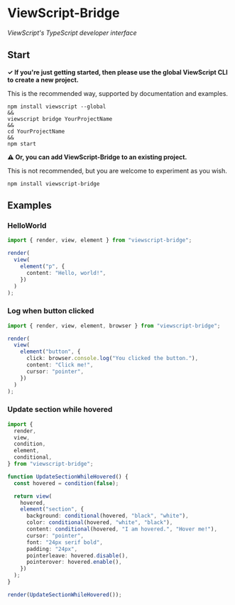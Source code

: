 # ViewScript-Bridge

_ViewScript's TypeScript developer interface_

## Start

**✓ If you're just getting started, then please use the global ViewScript CLI to create a new project.**

This is the recommended way, supported by documentation and examples.

```
npm install viewscript --global
&&
viewscript bridge YourProjectName
&&
cd YourProjectName
&&
npm start
```

**⚠️ Or, you can add ViewScript-Bridge to an existing project.**

This is not recommended, but you are welcome to experiment as you wish.

```
npm install viewscript-bridge
```

## Examples

### HelloWorld

```ts
import { render, view, element } from "viewscript-bridge";

render(
  view(
    element("p", {
      content: "Hello, world!",
    })
  )
);
```

### Log when button clicked

```ts
import { render, view, element, browser } from "viewscript-bridge";

render(
  view(
    element("button", {
      click: browser.console.log("You clicked the button."),
      content: "Click me!",
      cursor: "pointer",
    })
  )
);
```

### Update section while hovered

```ts
import {
  render,
  view,
  condition,
  element,
  conditional,
} from "viewscript-bridge";

function UpdateSectionWhileHovered() {
  const hovered = condition(false);

  return view(
    hovered,
    element("section", {
      background: conditional(hovered, "black", "white"),
      color: conditional(hovered, "white", "black"),
      content: conditional(hovered, "I am hovered.", "Hover me!"),
      cursor: "pointer",
      font: "24px serif bold",
      padding: "24px",
      pointerleave: hovered.disable(),
      pointerover: hovered.enable(),
    })
  );
}

render(UpdateSectionWhileHovered());
```
